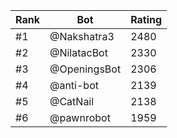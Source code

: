Rank|Bot|Rating
---|---|---
#1|@Nakshatra3|2480
#2|@NilatacBot|2330
#3|@OpeningsBot|2306
#4|@anti-bot|2139
#5|@CatNail|2138
#6|@pawnrobot|1959
